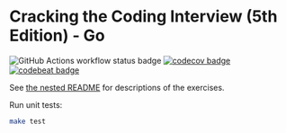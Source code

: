 # Cracking the Coding Interview (5th Edition) - Go

![GitHub Actions workflow status badge](https://github.com/eugenius1/ctci-go/actions/workflows/go.yml/badge.svg)
[![codecov badge](https://codecov.io/github/eugenius1/ctci-go/graph/badge.svg?token=N8RJWUKS2T)](https://codecov.io/github/eugenius1/ctci-go)
[![codebeat badge](https://codebeat.co/badges/7930a439-b1a2-4a0b-88db-ddc1aa551b15)](https://codebeat.co/projects/github-com-eugenius1-ctci-go-master)

See [the nested README](ch17moderate/README.md) for descriptions of the exercises.

Run unit tests:

```sh
make test
```
